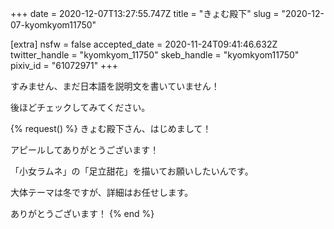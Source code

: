 +++
date = 2020-12-07T13:27:55.747Z
title = "きょむ殿下"
slug = "2020-12-07-kyomkyom11750"

[extra]
nsfw = false
accepted_date = 2020-11-24T09:41:46.632Z
twitter_handle = "kyomkyom_11750"
skeb_handle = "kyomkyom11750"
pixiv_id = "61072971"
+++

すみません、まだ日本語を説明文を書いていません！

後ほどチェックしてみてください。

{% request() %}
きょむ殿下さん、はじめまして！

アピールしてありがとうございます！

「小女ラムネ」の「足立甜花」を描いてお願いしたいんです。

大体テーマは冬ですが、詳細はお任せします。

ありがとうございます！
{% end %}
